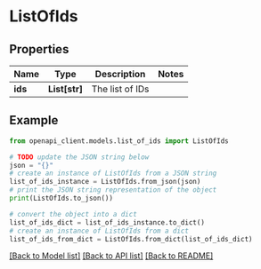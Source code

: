 # ListOfIds


## Properties

Name | Type | Description | Notes
------------ | ------------- | ------------- | -------------
**ids** | **List[str]** | The list of IDs | 

## Example

```python
from openapi_client.models.list_of_ids import ListOfIds

# TODO update the JSON string below
json = "{}"
# create an instance of ListOfIds from a JSON string
list_of_ids_instance = ListOfIds.from_json(json)
# print the JSON string representation of the object
print(ListOfIds.to_json())

# convert the object into a dict
list_of_ids_dict = list_of_ids_instance.to_dict()
# create an instance of ListOfIds from a dict
list_of_ids_from_dict = ListOfIds.from_dict(list_of_ids_dict)
```
[[Back to Model list]](../README.md#documentation-for-models) [[Back to API list]](../README.md#documentation-for-api-endpoints) [[Back to README]](../README.md)


